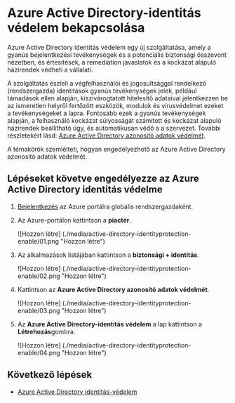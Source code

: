 <properties
    pageTitle="Azure Active Directory-identitás védelem bekapcsolása |} Microsoft Azure"
    description="Megtudhatja, hogyan engedélyezhető az Azure Active Directory azonosító adatok védelmét."
    services="active-directory"
    keywords="Azure active directory identitás védelmét, cloud app feltárás, alkalmazásokat, biztonsági, kockázat, kockázat szint, rés, biztonsági házirendek kezelése"
    documentationCenter=""
    authors="markusvi"
    manager="femila"
    editor=""/>

<tags
    ms.service="active-directory"
    ms.workload="identity"
    ms.tgt_pltfrm="na"
    ms.devlang="na"
    ms.topic="article"
    ms.date="10/12/2016"
    ms.author="markvi"/>

# <a name="enabling-azure-active-directory-identity-protection"></a>Azure Active Directory-identitás védelem bekapcsolása 

Azure Active Directory identitás védelem egy új szolgáltatása, amely a gyanús bejelentkezési tevékenységek és a potenciális biztonsági összevont nézetben, és értesítések, a remediation javaslatok és a kockázat alapuló házirendek védheti a vállalati. 

A szolgáltatás észleli a végfelhasználói és jogosultsággal rendelkező (rendszergazda) identitások gyanús tevékenységek jelek, például támadások ellen alapján, kiszivárogtatott hitelesítő adataival jelentkezzen be az ismeretlen helyről fertőzött eszközök, modulok és vírusvédelmet ezeket a tevékenységeket a lapra. Fontosabb ezek a gyanús tevékenységek alapján, a felhasználó kockázat súlyosságát számított és kockázat alapuló házirendek beállítható úgy, és automatikusan védő a a szervezet. További részletekért lásd: [Azure Active Directory azonosító adatok védelmét](active-directory-identityprotection.md).


A témakörök szemlélteti, hogyan engedélyezhető az Azure Active Directory azonosító adatok védelmét.

## <a name="steps-to-enable-azure-active-directory-identity-protection"></a>Lépéseket követve engedélyezze az Azure Active Directory identitás védelme 


1. [Bejelentkezés](https://ms.portal.azure.com/) az Azure portálra globális rendszergazdaként. 

1. Az Azure-portálon kattintson a **piactér**.

    ![Hozzon létre] (./media/active-directory-identityprotection-enable/01.png "Hozzon létre")

1. Az alkalmazások listájában kattintson a **biztonsági + identitás**.

    ![Hozzon létre] (./media/active-directory-identityprotection-enable/02.png "Hozzon létre")

1. Kattintson az **Azure Active Directory azonosító adatok védelmét**.

    ![Hozzon létre] (./media/active-directory-identityprotection-enable/03.png "Hozzon létre")

1. Az **Azure Active Directory-identitás védelem** a lap kattintson a **Létrehozás**gombra.

    ![Hozzon létre] (./media/active-directory-identityprotection-enable/04.png "Hozzon létre")



## <a name="next-steps"></a>Következő lépések

 - [Azure Active Directory identitás-védelem](active-directory-identityprotection.md)
 
